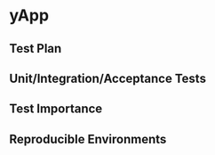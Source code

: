 # yApp

## Test Plan

## Unit/Integration/Acceptance Tests

## Test Importance

## Reproducible Environments